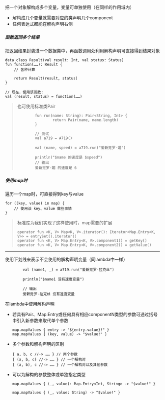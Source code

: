 把一个对象解构成多个变量，变量可单独使用（在同样的作用域内）

* 解构成几个变量就需要对应的类声明几个component
* 任何表达式都能在解构声明右侧

##### 

##### 函数返回多个结果

把返回结果封装进一个数据类中，再函数调用处利用解构声明可直接得到结果对象

```
data class Result(val result: Int, val status: Status)
fun function(……): Result {
    // 各种计算

    return Result(result, status)
}

// 现在，使用该函数：
val (result, status) = function(……)
```

> 也可使用标准类Pair
>
> ```
>         fun run(name: String): Pair<String, Int> {
>                 return Pair(name, name.length)
>         }
>
>         // 测试
>         val a719 = A719()
>
>         val (name, speed) = a719.run("爱新觉罗·媚")
>
>         println("$name 的速度是 $speed")
>         // 输出
>         爱新觉罗·媚 的速度是 6
> ```

##### 

##### 使用map时

遍历一个map时，可直接得到key与value

```
for ((key, value) in map) {
    // 使用该 key、value 做些事情
}
```

> 标准库为我们实现了这样使用时，map需要的扩展
>
> ```
> operator fun <K, V> Map<K, V>.iterator(): Iterator<Map.Entry<K, V>> = entrySet().iterator()
> operator fun <K, V> Map.Entry<K, V>.component1() = getKey()
> operator fun <K, V> Map.Entry<K, V>.component2() = getValue()
> ```

---

使用下划线来表示不会使用的解构声明变量（同lambda中一样）

```
        val (name1, _) = a719.run("爱新觉罗·拉克丝")

        println("$name1 没有速度变量")

        // 输出
        爱新觉罗·拉克丝 没有速度变量
```

在lambda中使用解构声明

* 若具有Pair、Map.Entry或任何具有相应componentN类型的参数可通过括号中引入新参数来取代单个参数

  ```
  map.mapValues { entry -> "${entry.value}!" }
  map.mapValues { (key, value) -> "$value!" }
  ```

* 多个参数和解构声明的区别

  ```
  { a, b, c //-> …… } // 两个参数
  { (a, b, c) //-> …… } // 一个解构对
  { (a, b), c //-> …… } // 一个解构对以及其他参数
  ```

* 可以为解构的参数整体或单独指定类型

  ```
  map.mapValues { (_, value): Map.Entry<Int, String> -> "$value!" }

  map.mapValues { (_, value: String) -> "$value!" }
  ```



